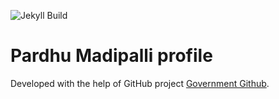 ![Jekyll Build](https://github.com/PardhuMadipalli/pardhumadipalli.github.io/actions/workflows/jekyll.yml/badge.svg)

# Pardhu Madipalli profile

Developed with the help of GitHub project [Government Github](https://government.github.com/).